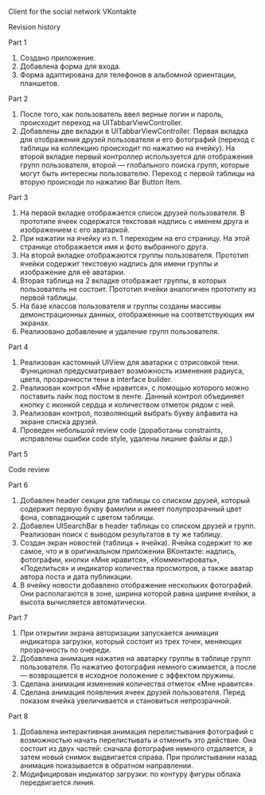 Client for the social network VKontakte

Revision history

Part 1

1. Создано приложение.
2. Добавлена форма для входа.
3. Форма адаптирована для телефонов в альбомной ориентации, планшетов.

Part 2

1. После того, как пользователь ввел верные логин и пароль, происходит переход на UITabbarViewController.
2. Добавлены две вкладки в UITabbarViewController. Первая вкладка для отображения друзей пользователя и его фотографий (переход с таблицы на коллекцию происходит по нажатию на ячейку). На второй вкладке первый контроллер используется для отображения групп пользователя, второй — глобального поиска групп, которые могут быть интересны пользователю. Переход с первой таблицы на вторую происходи по нажатию Bar Button Item.

Part 3

1. На первой вкладке отображается список друзей пользователя. В прототипе ячеек содержатся текстовая надпись с именем друга и изображением с его аватаркой.
2. При нажатии на ячейку из п. 1 переходим на его страницу. На этой странице отображается имя и фото выбранного друга.
3. На второй вкладке отображаются группы пользователя. Прототип ячейки содержит текстовую надпись для имени группы и изображение для её аватарки.
4. Вторая таблица на 2 вкладке отображает группы, в которых пользователь не состоит. Прототип ячейки аналогичен прототипу из первой таблицы.
5. На базе классов пользователя и группы созданы массивы демонстрационных данных, отображенные на соответствующих им экранах.
5. Реализовано добавление и удаление групп пользователя.

Part 4

1. Реализован кастомный UIView для аватарки c отрисовкой тени. Функционал предусматривает возможность изменения радиуса, цвета, прозрачности тени в interface builder.
2. Реализован контрол «Мне нравится», с помощью которого можно поставить лайк под постом в ленте. Данный контрол объединяет кнопку с иконкой сердца и количеством отметок рядом с ней.
3. Реализован контрол, позволяющий выбрать букву алфавита на экране списка друзей.
4. Проведен небольшой review code (доработаны constraints, исправлены ошибки code style, удалены лишние файлы и др.)

Part 5

Code review

Part 6

1. Добавлен header секции для таблицы со списком друзей, который содержит первую букву фамилии и имеет полупрозрачный цвет фона, совпадающий с цветом таблицы.
2. Добавлен UISearchBar в header таблицы со списком друзей и групп. Реализован поиск с выводом результатов в ту же таблицу.
3. Создан экран новостей (таблица + ячейка). Ячейка содержит то же самое, что и в оригинальном приложении ВКонтакте: надпись, фотографии, кнопки «Мне нравится», «Комментировать», «Поделиться» и индикатор количества просмотров, а также аватар автора поста и дата публикации.
4. В ячейку новости добавлено отображение нескольких фотографий. Они располагаются в зоне, ширина которой равна ширине ячейки, а высота вычисляется автоматически.

Part 7

1. При открытии экрана авторизации запускается анимация индикатора загрузки, который состоит из трех точек, меняющих прозрачность по очереди.
2. Добавлена анимация нажатия на аватарку группы в таблице групп пользователя. По нажатию фотография немного сжимается, а после — возвращается в исходное положение с эффектом пружины.
3. Сделана анимация изменения количества отметок «Мне нравится».
4. Сделана анимация появления ячеек друзей пользователя. Перед показом ячейка увеличивается и становиться непрозрачной.

Part 8

1. Добавлена интерактивная анимация перелистывания фотографий с возможностью начать перелистывать и отменить это действие. Она состоит из двух частей: сначала фотография немного отдаляется, а затем новый снимок выдвигается справа. При пролистывании назад анимация показывается в обратном направлении.
2. Модифицирован индикатор загрузки: по контуру фигуры облака передвигается линия.
